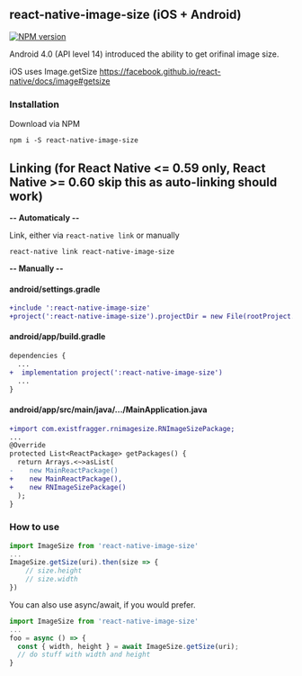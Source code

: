 ## react-native-image-size (iOS + Android)

[![NPM version](https://badge.fury.io/js/react-native-image-size.svg)](http://badge.fury.io/js/react-native-image-size)

Android 4.0 (API level 14) introduced the ability to get orifinal image size.

iOS uses Image.getSize https://facebook.github.io/react-native/docs/image#getsize


### Installation

Download via NPM

```shell
npm i -S react-native-image-size
```

## Linking (for React Native <= 0.59 only, React Native >= 0.60 skip this as auto-linking should work)

**-- Automaticaly --**

Link, either via `react-native link` or manually

```shell
react-native link react-native-image-size
```

**-- Manually --**

#### android/settings.gradle
```diff
+include ':react-native-image-size'
+project(':react-native-image-size').projectDir = new File(rootProject.projectDir, '../node_modules/react-native-image-size/android')
```
#### android/app/build.gradle
```diff
dependencies {
  ...
+  implementation project(':react-native-image-size')
  ...
}
```
#### android/app/src/main/java/.../MainApplication.java
```diff
+import com.existfragger.rnimagesize.RNImageSizePackage;
...
@Override
protected List<ReactPackage> getPackages() {
  return Arrays.<~>asList(
-    new MainReactPackage()
+    new MainReactPackage(),
+    new RNImageSizePackage()
  );
}
```

### How to use

```js
import ImageSize from 'react-native-image-size'
...
ImageSize.getSize(uri).then(size => {
    // size.height
    // size.width
})
```

You can also use async/await, if you would prefer.

```js
import ImageSize from 'react-native-image-size'
...
foo = async () => {
  const { width, height } = await ImageSize.getSize(uri);
  // do stuff with width and height
}
```
